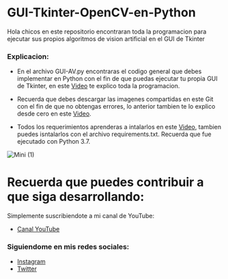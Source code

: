 # GUI-Tkinter-OpenCV-en-Python
Hola chicos en este repositorio encontraran toda la programacion para ejecutar sus propios algoritmos de vision artificial en el GUI de Tkinter

### Explicacion:
- En el archivo GUI-AV.py encontraras el codigo general que debes implementar en Python con el fin de que puedas ejecutar tu propia GUI de Tkinter, en este [Video](https://youtu.be/lBGViBaEuS0) te explico toda la programacion.

- Recuerda que debes descargar las imagenes compartidas en este Git con el fin de que no obtengas errores, lo anterior tambien te lo explico desde cero en este [Video](https://youtu.be/lBGViBaEuS0).

- Todos los requerimientos aprenderas a intalarlos en este [Video](https://youtu.be/lBGViBaEuS0), tambien puedes isntalarlos con el archivo requirements.txt. Recuerda que fue ejecutado con Python 3.7.


![Mini (1)](https://user-images.githubusercontent.com/85022752/187078704-72baa601-8570-47e1-86ae-dd656b32e7bb.jpg)


# Recuerda que puedes contribuir a que siga desarrollando:
Simplemente suscribiendote a mi canal de YouTube:
- [Canal YouTube](https://www.youtube.com/channel/UCzwHEOCbsZLjfELperJ6VeQ/videos)

### Siguiendome en mis redes sociales: 
- [Instagram](https://www.instagram.com/santiagsanchezr/)
- [Twitter](https://twitter.com/SantiagSanchezR)
